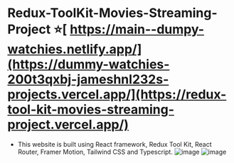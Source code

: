 # Redux-ToolKit-Movies-Streaming-Project ⭐[ https://main--dumpy-watchies.netlify.app/](https://dummy-watchies-200t3qxbj-jameshnl232s-projects.vercel.app/](https://redux-tool-kit-movies-streaming-project.vercel.app/)
- This website is built using React framework, Redux Tool Kit, React Router, Framer Motion, Tailwind CSS and Typescript. 
![image](https://github.com/user-attachments/assets/1d4ca534-9aa8-4449-87c7-53fd5bd92bdd)
![image](https://github.com/user-attachments/assets/aad127a3-5832-4046-a07d-8bb307ce7f91)

